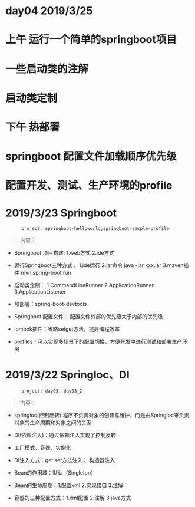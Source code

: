 # day04 2019/3/25

# 上午 运行一个简单的springboot项目

#       一些启动类的注解

#		启动类定制

# 下午  热部署

#		springboot 配置文件加载顺序优先级

#		配置开发、测试、生产环境的profile


# 2019/3/23  Springboot

	      project: springboot-helloworld,springboot-sample-profile
 >内容：
 
   -    Springboot 项目构建:  1.web方式  2.ide方式
		
   -    运行Springboot三种方式： 1.ide运行   2.jar命令 java -jar xxx.jar  3.maven插件 mvn spring-boot:run

   -    启动类定制： 1.CommandLineRunner  2.ApplicationRunner  3.ApplicationListener

   -    热部署：spring-boot-devtools

   -    Springboot 配置文件：  配置文件外部的优先级大于内部的优先级

   -    lombok插件：省略setget方法，提高编程效率

   -    profiles：可以实现多场景下的配置切换，方便开发中进行测试和部署生产环境

# 2019/3/22  SpringIoc、DI

	      project: day03, day03_2      
 >内容：
 
   -    springioc(控制反转):程序不负责对象的创建与维护，而是由SpringIoc来负责对象的生命周期和对象之间的关系
		
   -    DI(依赖注入)：通过依赖注入实现了控制反转

   -    工厂模式、容器、实例化

   -    DI注入方式：get set方法注入 、构造器注入

   -    Bean的作用域：默认（Singleton）

   -    Bean的生命周期：1.配置xml  2.实现接口  3.注解

   -    容器的三种配置方式：1.xml配置  2.注解  3.java方式
